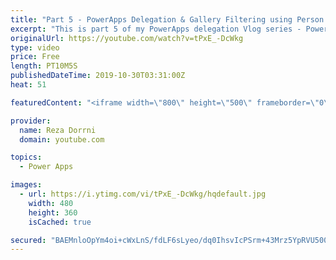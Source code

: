 ```yaml
---
title: "Part 5 - PowerApps Delegation & Gallery Filtering using Person column (single and multi select)"
excerpt: "This is part 5 of my PowerApps delegation Vlog series - PowerApps Delegation & Gallery Filtering using Person column (single and multi select)  This video will walk you through the concept of achieving delegation and filtering with Person column  Part 1 - What is delegation in PowerApps  https://youtube.com/watch?v=gwiErbYtRdA"
originalUrl: https://youtube.com/watch?v=tPxE_-DcWkg
type: video
price: Free
length: PT10M5S
publishedDateTime: 2019-10-30T03:31:00Z
heat: 51

featuredContent: "<iframe width=\"800\" height=\"500\" frameborder=\"0\" src=\"https://www.youtube.com/embed/tPxE_-DcWkg\" allow=\"accelerometer; autoplay; encrypted-media; gyroscope; picture-in-picture\" allowfullscreen></iframe>"

provider:
  name: Reza Dorrni
  domain: youtube.com

topics:
  - Power Apps

images:
  - url: https://i.ytimg.com/vi/tPxE_-DcWkg/hqdefault.jpg
    width: 480
    height: 360
    isCached: true

secured: "BAEMnloOpYm4oi+cWxLnS/fdLF6sLyeo/dq0IhsvIcPSrm+43Mrz5YpRVU500Q95n2hN34PYwj1wcKcD3as3VHTh9REVxd2Oa9FwhlW3n+ZtLFcqGqqoP5CEd/gnSDVcPwH4x25mxQzD2hId+2dp97n8/vi7zEeif9EYVZD0gmqzWgEUlLv/L9SPmTca529+r701PdLHWyFo1BB703v64ZVleTXJlptLSOw/BLkmBwj7IQbVBpb92uaPmDbk5Ii/GM/EwRaJLswRF8ybjajvzsYKAKQMwVK06xndCOEPFXN8XH5vQW9/QF1XDQl903hbDXCoVHWoDBqXLwo8oqLphALoUT+V5NdwxJxNlJblS7H9UFCX46qN1ftJXqfjhLIkxLtVZbTDq2hfxIw3IzsljiTR6o9uDp9eqxpCmPmG10k=;2fjYrQZK3WSM+qMAhcZkbA=="
---
```


